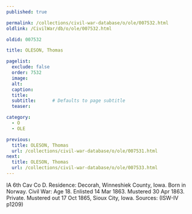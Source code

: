 ```yaml
---
published: true

permalink: /collections/civil-war-database/o/ole/007532.html
oldlink: /CivilWar/db/o/ole/007532.html

oldid: 007532

title: OLESON, Thomas

pagelist:
  exclude: false
  order: 7532
  image: 
  alt:
  caption:
  title:
  subtitle:      # Defaults to page subtitle
  teaser:

category: 
  - O 
  - OLE

previous:
  title: OLESON, Thomas
  url: /collections/civil-war-database/o/ole/007531.html  
next:
  title: OLESON, Thomas
  url: /collections/civil-war-database/o/ole/007533.html   
---
```

IA 6th Cav Co D. Residence: Decorah, Winneshiek County, Iowa. Born in Norway. Civil War: Age 18. Enlisted 14 Mar 1863. Mustered 30 Apr 1863. Private. Mustered out 17 Oct 1865, Sioux City, Iowa. Sources: (ISW-IV p1209)